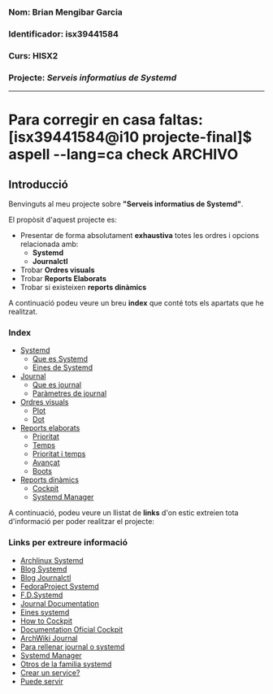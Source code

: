 ### Nom: Brian Mengibar Garcia

### Identificador: isx39441584

### Curs: HISX2

### Projecte: _Serveis informatius de Systemd_
---------------------------------------------------

# Para corregir en casa faltas: [isx39441584@i10 projecte-final]$ aspell --lang=ca check ARCHIVO

## Introducció

Benvinguts al meu projecte sobre **"Serveis informatius de Systemd"**.

El propòsit d'aquest projecte es:
* Presentar de forma absolutament **exhaustiva** totes les ordres i opcions relacionada amb:
  * **Systemd**
  * **Journalctl**
* Trobar **Ordres visuals**
* Trobar **Reports Elaborats**
* Trobar si existeixen **reports dinàmics**

A continuació podeu veure un breu **index** que conté tots els apartats 
que he realitzat.

### Index
* [Systemd](notes_systemd.md#systemd)
  * [Que es Systemd](notes_systemd.md#que-es-systemd)
  * [Eines de Systemd](notes_eines_systemd.md#systemd-analyze)
* [Journal](notes_journal.md#journal)
  * [Que es journal](notes_journal.md#que-es-journal)
  * [Paràmetres de journal](notes_journal.md#parametres-de-journalctl)
* [Ordres visuals](ordres_visuals.md#ordres-visuals)
  * [Plot](ordres_visuals.md#explorant-plot)
  * [Dot](ordres_visuals.md#explorant-dot)
* [Reports elaborats](reports_elaborats.md#reports-elaborats)
  * [Prioritat](reports_elaborats.md#per-prioritat)
  * [Temps](reports_elaborats.md#per-temps)
  * [Prioritat i temps](reports_elaborats.md#filtrat-per-prioritat-i-temps)
  * [Avançat](reports_elaborats.md#filtrat-avan%C3%A7at)
  * [Boots](reports_elaborats.md#filtrat-per-boots)
* [Reports dinàmics](reports_dinamics.md#reports-dinamics)
  * [Cockpit](reports_dinamics.md#que-%C3%A9s-cockpit)
  * [Systemd Manager](reports_dinamics.md#que-%C3%A9s-systemd-manager)

A continuació, podeu veure un llistat de **links** d'on estic extreien 
tota d'informació per poder realitzar el projecte:

### Links per extreure informació
* [Archlinux Systemd](https://wiki.archlinux.org/index.php/systemd_(Espa%C3%B1ol)#Uso_b.C3.A1sico_de_systemctl)
* [Blog Systemd](http://www.rafaelrojas.net/2012/08/24/entendiendo-a-systemd/)
* [Blog Journalctl](https://juncotic.com/journalctl-comandos-interesantes/)
* [FedoraProject Systemd](https://fedoraproject.org/wiki/Systemd)
* [F.D.Systemd](https://docs.fedoraproject.org/en-US/Fedora/24/html/System_Administrators_Guide/ch-Services_and_Daemons.html)
* [Journal Documentation](https://docs.fedoraproject.org/en-US/Fedora/24/html/System_Administrators_Guide/s1-Using_the_Journal.html)
* [Eines systemd](https://diversidadyunpocodetodo.blogspot.com.es/2016/07/systemd-analyze-kcm-systemadm-systemctl.html)
* [How to Cockpit](https://www.liquidweb.com/kb/how-to-use-cockpit-in-fedora-23/)
* [Documentation Oficial Cockpit](http://cockpit-project.org/guide/latest/)
* [ArchWiki Journal](https://wiki.archlinux.org/index.php/Systemd#Journal)
* [Para rellenar journal o systemd](http://www.elarraydejota.com/guia-tecnica-de-gestion-de-servicios-en-systemd-para-administradores-de-sistemas/)
* [Systemd Manager](https://copr.fedorainfracloud.org/coprs/nunodias/systemd-manager/)
* [Otros de la familia systemd]( https://wiki.christophchamp.com/index.php?title=Systemd#timedatectl)
* [Crear un service?](https://www.tecmint.com/create-new-service-units-in-systemd/)
* [Puede servir](https://www.digitalocean.com/community/tutorials/how-to-use-systemctl-to-manage-systemd-services-and-units)
